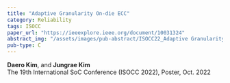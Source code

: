 ```yaml
---
title: "Adaptive Granularity On-die ECC"
category: Reliability
tags: ISOCC
paper_url: "https://ieeexplore.ieee.org/document/10031324"
abstract_img: "/assets/images/pub-abstract/ISOCC22_Adaptive Granularity On-die ECC.png"
pub-type: C
---
```


**Daero Kim**, and **Jungrae Kim** <br>
The 19th International SoC Conference (ISOCC 2022), Poster, Oct. 2022
